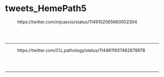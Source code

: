 # tweets_HemePath5


<figure class="wp-block-embed-twitter wp-block-embed is-type-rich">
<div class="wp-block-embed__wrapper">
https://twitter.com/mjcascio/status/1149102065660002304</div></figure>
<br>
<br>
<hr>

<figure class="wp-block-embed-twitter wp-block-embed is-type-rich">
<div class="wp-block-embed__wrapper">
https://twitter.com/CU_pathology/status/1144611937482878978</div></figure>
<br>
<br>
<hr>
